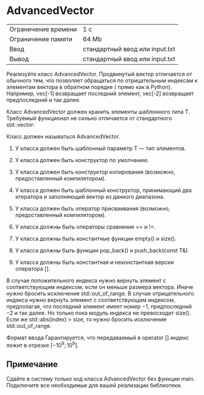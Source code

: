 # AdvancedVector

<table>
 <tr>
    <td>Ограничение времени</td>
    <td>1 c</td>
 </tr>
 <tr>
    <td>Ограничение памяти</td>
    <td>64 Mb</td>
 </tr>
  <tr>
    <td>Ввод</td>
    <td>стандартный ввод или input.txt</td>
 </tr>
  <tr>
    <td>Вывод</td>
    <td>стандартный ввод или input.txt</td>
 </tr>
</table>

Реализуйте класс AdvancedVector. Продвинутый вектор отличается от обычного тем, что позволяет обращаться по отрицательным индексам к элементам вектора в обратном порядке ( прямо как в Python). Например, vec[-1] возвращает последний элемент, vec[-2] возвращает предпоследний и так далее.

Класс AdvancedVector должен хранить элементы шаблонного типа T. Требуемый функционал не сильно отличается от стандартного std::vector:

Класс должен называться AdvancedVector.

1. У класса должен быть шаблонный параметр T — тип элементов.

2. У класса должен быть конструктор по умолчанию.

3. У класса должен быть конструктор копирования (возможно, предоставленный компилятором).

4. У класса должен быть шаблонный конструктор, принимающий два итератора и заполняющий вектор из данного диапазона.

5. У класса должен быть оператор присваивания (возможно, предоставленный компилятором).

6. У класса должны быть операторы сравнения == и !=.

7. У класса должны быть константные функции empty() и size().

8. У класса должны быть функции pop_back() и push_back(const T&).

9. У класса должны быть константная и неконстантная версии оператора [].

В случае положительного индекса нужно вернуть элемент с соответствующим индексом, если он меньше размера вектора. Иначе нужно бросить исключение std::out_of_range. В случае отрицательного индекса нужно вернуть элемент с соответствующим индексом, предполагая, что последний элемент имеет номер −1, предпоследний −2 и так далее. Но только пока модуль индекса не превосходит size(). Если же std::abs(index) > size, то нужно бросить исключение std::out_of_range.

Формат ввода
Гарантируется, что передаваемый в operator [] индекс лежит в отрезке 
$[−10^9;10^9]$.

## Примечание
Сдайте в систему только код класса AdvancedVector без функции main. Подключите все необходимые для вашей реализации библиотеки.